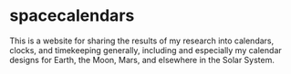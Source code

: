 # spacecalendars
This is a website for sharing the results of my research into calendars, clocks, and timekeeping generally, including and especially my calendar designs for Earth, the Moon, Mars, and elsewhere in the Solar System.
